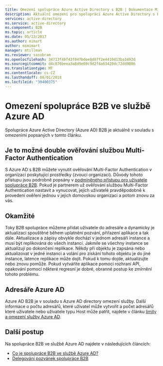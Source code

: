 ```yaml
---
title: Omezení spolupráce Azure Active Directory s B2B | Dokumentace Microsoftu
description: Aktuální omezení pro spolupráci Azure Active Directory s B2B
services: active-directory
ms.service: active-directory
ms.component: B2B
ms.topic: article
ms.date: 05/23/2017
ms.author: mimart
author: msmimart
manager: mtillman
ms.reviewer: sasubram
ms.openlocfilehash: 34713f4bf43f047bdee8d87f2e4410d13ba3492d
ms.sourcegitcommit: d4c076beea3a8d9e09c9d2f4a63428dc72dd9806
ms.translationtype: MT
ms.contentlocale: cs-CZ
ms.lasthandoff: 08/01/2018
ms.locfileid: "39400375"
---
```

# <a name="limitations-of-azure-ad-b2b-collaboration"></a>Omezení spolupráce B2B ve službě Azure AD
Spolupráce Azure Active Directory (Azure AD) B2B je aktuálně v souladu s omezeními popsaných v tomto článku.

## <a name="possible-double-multi-factor-authentication"></a>Je to možné double ověřování službou Multi-Factor Authentication
S Azure AD s B2B můžete vynutit ověřování Multi-Factor Authentication v organizaci poskytující prostředky (zvoucí organizaci). Důvody tohoto přístupu jsou podrobně popsány v [podmíněného přístupu pro uživatele spolupráce B2B](conditional-access.md). Pokud je partnerem už ověřování službou Multi-Factor Authentication nastavit a vynucovat, jejich uživatelé pravděpodobně k provedení ověření jednou v jejich domovskou organizaci a potom znovu za vás.

## <a name="instant-on"></a>Okamžité
Toky B2B spolupráce můžeme přidat uživatele do adresáře a dynamicky je aktualizaci spouštěné během uplatnění pozvání, přiřazení aplikace a tak dále. Aktualizace a zápisy obvykle dochází v jednom adresáři instance a musí být replikována do všech instancí. Jakmile se všechny instance se aktualizují po dokončení replikace. Někdy při objektu je zapsána nebo aktualizovat v jedné instanci a volání pro získání tohoto objektu je do jiné instance, latence replikace může dojít. Pokud k tomu dojde, aktualizujte nebo znovu pomůže. Pokud vytváříte aplikace pomocí rozhraní API, opakování pomocí některé regresní je dobré, obranné postup ke zmírnění tohoto problému.

## <a name="azure-ad-directories"></a>Adresáře Azure AD
Azure AD B2B je v souladu s Azure AD directory omezení služby. Další informace o počtu adresářů, které uživatel může vytvořit a počet adresářů které uživatele nebo uživatele typu Host může patřit, najdete v článku [limity a omezení služby Azure AD](https://docs.microsoft.com/azure/active-directory/users-groups-roles/directory-service-limits-restrictions).

## <a name="next-steps"></a>Další postup

Na spolupráce B2B ve službě Azure AD najdete v následujících článcích:

- [Co je spolupráce B2B ve službě Azure AD?](what-is-b2b.md)
- [Delegování pozvánek spolupráce B2B](delegate-invitations.md)

